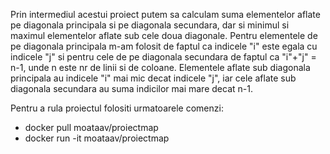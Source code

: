 Prin intermediul acestui proiect putem sa calculam suma elementelor aflate pe diagonala principala si pe diagonala secundara,
dar si minimul si maximul elementelor aflate sub cele doua diagonale.
Pentru elementele de pe diagonala principala m-am folosit de faptul ca indicele "i" este egala cu indicele "j" si
pentru cele de pe diagonala secundara de faptul ca "i"+"j" = n-1, unde n este nr de linii si de coloane.
Elementele aflate sub diagonala principala au indicele "i" mai mic decat indicele "j", iar cele aflate sub
diagonala secundara au suma indicilor mai mare decat n-1.

Pentru a rula proiectul folositi urmatoarele comenzi:
* docker pull moataav/proiectmap
* docker run -it moataav/proiectmap